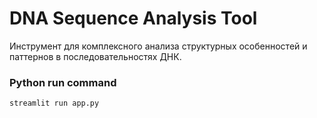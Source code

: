 # DNA Sequence Analysis Tool

Инструмент для комплексного анализа структурных особенностей и паттернов в последовательностях ДНК.

### Python run command
```bash
streamlit run app.py
```